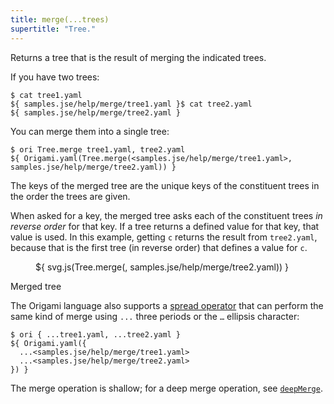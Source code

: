 ```yaml
---
title: merge(...trees)
supertitle: "Tree."
---
```


Returns a tree that is the result of merging the indicated trees.

If you have two trees:

```console
$ cat tree1.yaml
${ samples.jse/help/merge/tree1.yaml }$ cat tree2.yaml
${ samples.jse/help/merge/tree2.yaml }
```

You can merge them into a single tree:

```console
$ ori Tree.merge tree1.yaml, tree2.yaml
${ Origami.yaml(Tree.merge(<samples.jse/help/merge/tree1.yaml>, samples.jse/help/merge/tree2.yaml)) }
```

The keys of the merged tree are the unique keys of the constituent trees in the order the trees are given.

When asked for a key, the merged tree asks each of the constituent trees _in reverse order_ for that key. If a tree returns a defined value for that key, that value is used. In this example, getting `c` returns the result from `tree2.yaml`, because that is the first tree (in reverse order) that defines a value for `c`.

<div class="sideBySide">
  <figure>
    ${ svg.js(Tree.merge(<samples.jse/help/merge/tree1.yaml>, samples.jse/help/merge/tree2.yaml)) }
  </figure>
  <figcaption>Merged tree</figcaption>
</div>

The Origami language also supports a [spread operator](/language/syntax.html#spread-operator) that can perform the same kind of merge using `...` three periods or the `…` ellipsis character:

```console
$ ori { ...tree1.yaml, ...tree2.yaml }
${ Origami.yaml({
  ...<samples.jse/help/merge/tree1.yaml>
  ...<samples.jse/help/merge/tree2.yaml>
}) }
```

The merge operation is shallow; for a deep merge operation, see [`deepMerge`](deepMerge.html).
